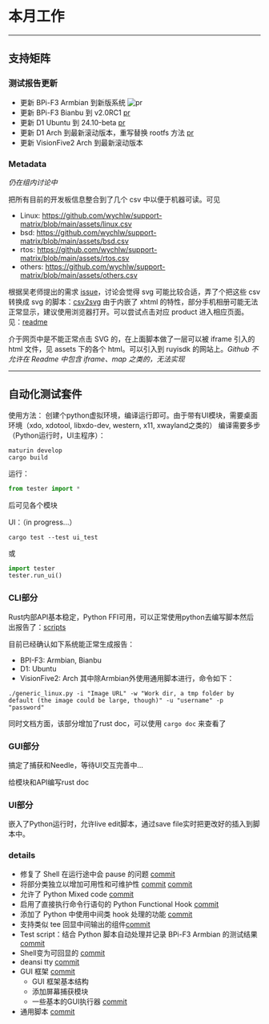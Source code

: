 # 本月工作

---

## 支持矩阵

### 测试报告更新

- 更新 BPi-F3 Armbian 到新版系统 ![pr](https://github.com/KevinMX/support-matrix/pull/35)
- 更新 BPi-F3 Bianbu 到 v2.0RC1 [pr](https://github.com/KevinMX/support-matrix/pull/36)
- 更新 D1 Ubuntu 到 24.10-beta [pr](https://github.com/KevinMX/support-matrix/pull/38)
- 更新 D1 Arch 到最新滚动版本，重写替换 rootfs 方法 [pr](https://github.com/KevinMX/support-matrix/pull/40)
- 更新 VisionFive2 Arch 到最新滚动版本

### Metadata

*仍在组内讨论中*

把所有目前的开发板信息整合到了几个 csv 中以便于机器可读。可见
- Linux: https://github.com/wychlw/support-matrix/blob/main/assets/linux.csv
- bsd: https://github.com/wychlw/support-matrix/blob/main/assets/bsd.csv
- rtos: https://github.com/wychlw/support-matrix/blob/main/assets/rtos.csv
- others: https://github.com/wychlw/support-matrix/blob/main/assets/others.csv

根据吴老师提出的需求 [issue](https://github.com/ruyisdk/support-matrix/issues/40)，讨论会觉得 svg 可能比较合适，弄了个把这些 csv 转换成 svg 的脚本：[csv2svg](../../misc/csv2svg/main.py)
由于内嵌了 xhtml 的特性，部分手机相册可能无法正常显示，建议使用浏览器打开。可以尝试点击对应 product 进入相应页面。见：[readme](https://github.com/wychlw/support-matrix/)

介于网页中是不能正常点击 SVG 的，在上面脚本做了一层可以被 iframe 引入的 html 文件，见 assets 下的各个 html。可以引入到 ruyisdk 的网站上。*Github 不允许在 Readme 中包含 iframe、map 之类的，无法实现*

---

## 自动化测试套件

使用方法：
创建个python虚拟环境，编译运行即可。由于带有UI模块，需要桌面环境（xdo, xdotool, libxdo-dev, western, x11, xwayland之类的）
编译需要多步（Python运行时，UI主程序）：
```shell
maturin develop
cargo build
```
运行：
```python
from tester import *
```
后可见各个模块

UI：（in progress...）
```shell
cargo test --test ui_test
```
或
```python
import tester
tester.run_ui()
```

### CLI部分

Rust内部API基本稳定，Python FFI可用，可以正常使用python去编写脚本然后出报告了：[scripts](https://github.com/wychlw/autotester/tree/main/apps)

目前已经确认如下系统能正常生成报告：
- BPI-F3: Armbian, Bianbu
- D1: Ubuntu
- VisionFive2: Arch
其中除Armbian外使用通用脚本进行，命令如下：
```shell
./generic_linux.py -i "Image URL" -w "Work dir, a tmp folder by default (the image could be large, though)" -u "username" -p "password" 
```

同时文档方面，该部分增加了rust doc，可以使用 `cargo doc` 来查看了

### GUI部分

搞定了捕获和Needle，等待UI交互完善中...

给模块和API编写rust doc

### UI部分

嵌入了Python运行时，允许live edit脚本，通过save file实时把更改好的插入到脚本中。

### details

- 修复了 Shell 在运行途中会 pause 的问题 [commit](https://github.com/wychlw/autotester/commit/56555f1672b5708b1f0fd63cd2e1c4951efbda3b)
- 将部分类独立以增加可用性和可维护性 [commit](https://github.com/wychlw/autotester/commit/9b6173fb1b357981d0dd7509a958cddfd299e746) [commit](https://github.com/wychlw/autotester/commit/eeee77ca75e951ebddf28f92d40527ef1f70ed00)
- 允许了 Python Mixed code [commit](https://github.com/wychlw/autotester/commit/32ffbeb33173d2d6f1b3059e7ccc6c5b5a14280b)
- 启用了直接执行命令行语句的 Python Functional Hook [commit](https://github.com/wychlw/autotester/commit/2683ab3c73d33bf6356d1371ea7c6658c4840590)
- 添加了 Python 中使用中间类 hook 处理的功能 [commit](https://github.com/wychlw/autotester/commit/69ecab2d022769c423f6ab7f4edb6b3b46607a6d)
- 支持类似 tee 回显中间输出的组件[commit](https://github.com/wychlw/autotester/commit/c9a4305bb063ed073776b3a0e407141bfa177a04)
- Test script：结合 Python 脚本自动处理并记录 BPi-F3 Armbian 的测试结果 [commit](https://github.com/wychlw/autotester/commit/20452d44f63533d9973ad0a65eea99edd9919249)
- Shell变为可回显的 [commit](https://github.com/wychlw/autotester/commit/20452d44f63533d9973ad0a65eea99edd9919249)
- deansi tty [commit](https://github.com/wychlw/autotester/commit/6f84f5f594e3e8e920d76da34f3293c8254ce611)
- GUI 框架 [commit](https://github.com/wychlw/autotester/commit/e3f01deda7ef6f8977b312267963633410bf4efe)
    - GUI 框架基本结构
    - 添加屏幕捕获模块
    - 一些基本的GUI执行器 [commit](https://github.com/wychlw/autotester/commit/6392d94eb2d84e290ebcc2c1bdd28b44bad7368b)
- 通用脚本 [commit](https://github.com/wychlw/autotester/commit/bb0d4cfe4fdc7ba6ab1f64cd2454cde858fe594c)

